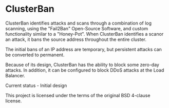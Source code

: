 # ClusterBan

ClusterBan identifies attacks and scans through a combination of log scanning, using the "Fail2Ban" Open-Source Software, and custom functionality similar to a "Honey-Pot".  When ClusterBan identifies a scanor an attack, it bans the source address throughout the entire cluster.

The initial bans of an IP address are temporary, but persistent attacks can be converted to permanent.

Because of its design, ClusterBan has the ability to block some zero-day attacks.  In addition, it can be configured to block DDoS attacks at the Load Balancer.

Current status - Initial design

This project is licensed under the terms of the original BSD 4-clause license.
